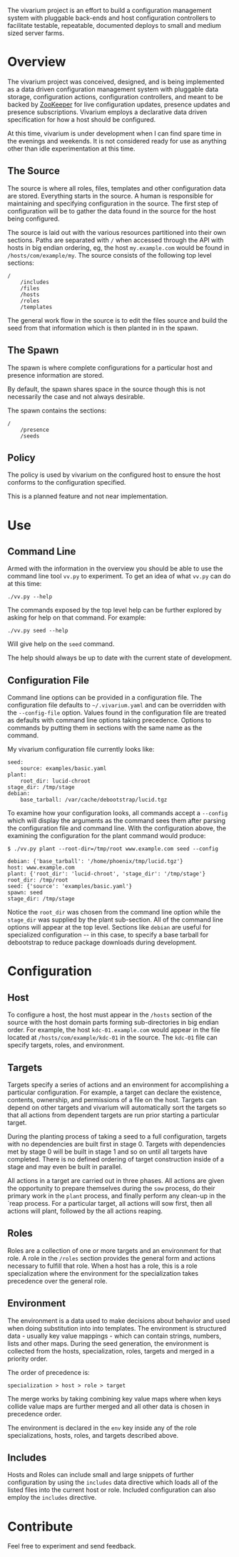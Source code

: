 The vivarium project is an effort to build a configuration management
system with pluggable back-ends and host configuration controllers to
facilitate testable, repeatable, documented deploys to small and
medium sized server farms.

Overview
========

The vivarium project was conceived, designed, and is being implemented
as a data driven configuration management system with pluggable data
storage, configuration actions, configuration controllers, and meant
to be backed by [ZooKeeper](http://hadoop.apache.org/zookeeper/
"ZooKeeper") for live configuration updates, presence updates and
presence subscriptions. Vivarium employs a declarative data driven
specification for how a host should be configured.

At this time, vivarium is under development when I can find spare time
in the evenings and weekends. It is not considered ready for use as
anything other than idle experimentation at this time.

The Source
----------

The source is where all roles, files, templates and other
configuration data are stored. Everything starts in the source. A
human is responsible for maintaining and specifying configuration in
the source. The first step of configuration will be to gather the data
found in the source for the host being configured.

The source is laid out with the various resources partitioned into
their own sections. Paths are separated with `/` when accessed through
the API with hosts in big endian ordering, eg, the host
`my.example.com` would be found in `/hosts/com/example/my`. The source
consists of the following top level sections:

    /
        /includes
        /files
        /hosts
        /roles
        /templates

The general work flow in the source is to edit the files source and
build the seed from that information which is then planted in in the
spawn.

The Spawn
---------

The spawn is where complete configurations for a particular host and
presence information are stored.

By default, the spawn shares space in the source though this is not
necessarily the case and not always desirable.

The spawn contains the sections:

    /
        /presence
        /seeds

Policy
------

The policy is used by vivarium on the configured host to ensure the
host conforms to the configuration specified.

This is a planned feature and not near implementation.

Use
===

Command Line
------------

Armed with the information in the overview you should be able to use
the command line tool `vv.py` to experiment. To get an idea of what
`vv.py` can do at this time:

    ./vv.py --help

The commands exposed by the top level help can be further explored by
asking for help on that command. For example:

    ./vv.py seed --help

Will give help on the `seed` command.

The help should always be up to date with the current state of
development.

Configuration File
------------------

Command line options can be provided in a configuration file. The
configuration file defaults to `~/.vivarium.yaml` and can be
overridden with the `--config-file` option. Values found in the
configuration file are treated as defaults with command line options
taking precedence. Options to commands by putting them in sections
with the same name as the command.

My vivarium configuration file currently looks like:

    seed:
        source: examples/basic.yaml
    plant:
        root_dir: lucid-chroot
    stage_dir: /tmp/stage
    debian:
        base_tarball: /var/cache/debootstrap/lucid.tgz

To examine how your configuration looks, all commands accept a
`--config` which will display the arguments as the command sees them
after parsing the configuration file and command line. With the
configuration above, the examining the configuration for the plant
command would produce:

    $ ./vv.py plant --root-dir=/tmp/root www.example.com seed --config

    debian: {'base_tarball': '/home/phoenix/tmp/lucid.tgz'}
    host: www.example.com
    plant: {'root_dir': 'lucid-chroot', 'stage_dir': '/tmp/stage'}
    root_dir: /tmp/root
    seed: {'source': 'examples/basic.yaml'}
    spawn: seed
    stage_dir: /tmp/stage

Notice the `root_dir` was chosen from the command line option while
the `stage_dir` was supplied by the plant sub-section. All of the
command line options will appear at the top level. Sections like
`debian` are useful for specialized configuration -- in this case, to
specify a base tarball for debootstrap to reduce package downloads
during development.

Configuration
=============

Host
----

To configure a host, the host must appear in the `/hosts` section of
the source with the host domain parts forming sub-directories in big
endian order. For example, the host `kdc-01.example.com` would appear
in the file located at `/hosts/com/example/kdc-01` in the source. The
`kdc-01` file can specify targets, roles, and environment.

Targets
-------

Targets specify a series of actions and an environment for
accomplishing a particular configuration. For example, a target can
declare the existence, contents, ownership, and permissions of a file
on the host. Targets can depend on other targets and vivarium will
automatically sort the targets so that all actions from dependent
targets are run prior starting a particular target.

During the planting process of taking a seed to a full configuration,
targets with no dependencies are built first in stage 0. Targets with
dependencies met by stage 0 will be built in stage 1 and so on until
all targets have completed. There is no defined ordering of target
construction inside of a stage and may even be built in parallel.

All actions in a target are carried out in three phases. All actions
are given the opportunity to prepare themselves during the `sow`
process, do their primary work in the `plant` process, and finally
perform any clean-up in the `reap process. For a particular target,
all actions will sow first, then all actions will plant, followed by
the all actions reaping.

Roles
-----

Roles are a collection of one or more targets and an environment for
that role. A role in the `/roles` section provides the general form
and actions necessary to fulfill that role. When a host has a role,
this is a role specialization where the environment for the
specialization takes precedence over the general role.

Environment
-----------

The environment is a data used to make decisions about behavior and
used when doing substitution into into templates. The environment is
structured data - usually key value mappings - which can contain
strings, numbers, lists and other maps. During the seed generation,
the environment is collected from the hosts, specialization, roles,
targets and merged in a priority order.

The order of precedence is:

    specialization > host > role > target

The merge works by taking combining key value maps where when keys
collide value maps are further merged and all other data is chosen in
precedence order.

The environment is declared in the `env` key inside any of the role
specializations, hosts, roles, and targets described above.

Includes
--------

Hosts and Roles can include small and large snippets of further
configuration by using the `includes` data directive which loads all
of the listed files into the current host or role. Included
configuration can also employ the `includes` directive.

Contribute
==========

Feel free to experiment and send feedback.
